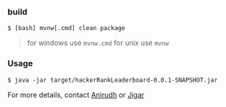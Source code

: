 ### build

```shell
$ [bash] mvnw[.cmd] clean package
```

> for windows use `mvnw.cmd` for unix use `mvnw`

### Usage

```shell
$ java -jar target/hackerRankLeaderboard-0.0.1-SNAPSHOT.jar
```

For more details, contact [Anirudh](mailto:anirudh.balakka@wissen.com) or [Jigar](mailto:jigar.wala@wissen.com)
